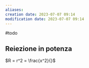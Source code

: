 ```yaml
---
aliases: 
creation date: 2023-07-07 09:14
modification date: 2023-07-07 09:14
---
```


#todo 

## Reiezione in potenza
$R = r^2 = \frac{x^2}{}$